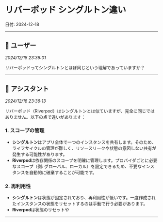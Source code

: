 # リバーポッド シングルトン違い

日付: 2024-12-18

---

## 👤 ユーザー
*2024/12/18 23:36:01*

リバーポッドってシングルトンとほぼ同じという理解であっていますか？

---

## 🤖 アシスタント
*2024/12/18 23:36:13*

リバーポッド（Riverpod）はシングルトンとは似ていますが、完全に同じではありません。以下の点で違いがあります：

### 1. **スコープの管理**
- **シングルトン**はアプリ全体で一つのインスタンスを共有します。そのため、ライフサイクルの管理が難しく、リソースリークや状態の意図しない共有が発生する可能性があります。
- **Riverpod**は依存関係のスコープを明確に管理します。プロバイダごとに必要なスコープ（例: グローバル、ローカル）を設定できるため、不要なインスタンスを自動的に破棄することが可能です。

### 2. **再利用性**
- **シングルトン**は状態が固定されており、再利用性が低いです。一度作成されたインスタンスの状態をリセットするのは手動で行う必要があります。
- **Riverpod**は状態のリセットや

---

